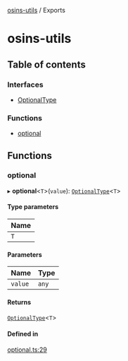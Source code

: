 [osins-utils](README.md) / Exports

# osins-utils

## Table of contents

### Interfaces

- [OptionalType](interfaces/OptionalType.md)

### Functions

- [optional](modules.md#optional)

## Functions

### optional

▸ **optional**<`T`\>(`value`): [`OptionalType`](interfaces/OptionalType.md)<`T`\>

#### Type parameters

| Name |
| :------ |
| `T` |

#### Parameters

| Name | Type |
| :------ | :------ |
| `value` | `any` |

#### Returns

[`OptionalType`](interfaces/OptionalType.md)<`T`\>

#### Defined in

[optional.ts:29](https://github.com/osins/osins-utils/blob/096e636/src/optional.ts#L29)
